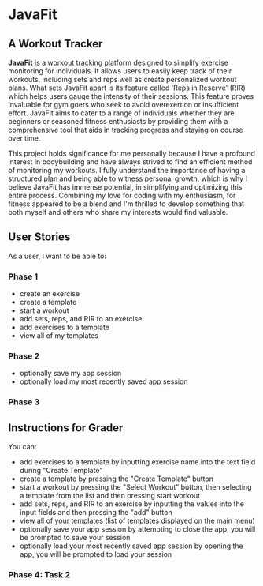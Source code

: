# JavaFit

## A Workout Tracker

**JavaFit** is a workout tracking platform designed to simplify exercise monitoring for individuals. It allows users to easily keep track of their workouts, including sets and reps well as create personalized workout plans. What sets JavaFit apart is its feature called 'Reps in Reserve' (RIR) which helps users gauge the intensity of their sessions. This feature proves invaluable for gym goers who seek to avoid overexertion or insufficient effort. JavaFit aims to cater to a range of individuals whether they are beginners or seasoned fitness enthusiasts by providing them with a comprehensive tool that aids in tracking progress and staying on course over time.

This project holds significance for me personally because I have a profound interest in bodybuilding and have always strived to find an efficient method of monitoring my workouts. I fully understand the importance of having a structured plan and being able to witness personal growth, which is why I believe JavaFit has immense potential, in simplifying and optimizing this entire process.
Combining my love for coding with my enthusiasm, for fitness appeared to be a blend and I'm thrilled to develop something that both myself and others who share my interests would find valuable.

## User Stories

As a user, I want to be able to:

### Phase 1

- create an exercise
- create a template
- start a workout
- add sets, reps, and RIR to an exercise 
- add exercises to a template
- view all of my templates

### Phase 2

- optionally save my app session
- optionally load my most recently saved app session

### Phase 3

## Instructions for Grader

You can:

- add exercises to a template by inputting exercise name into the text field during "Create Template"
- create a template by pressing the "Create Template" button
- start a workout by pressing the "Select Workout" button, then selecting a template from the list and then pressing
    start workout
- add sets, reps, and RIR to an exercise by inputting the values into the input fields and then pressing the "add" button
- view all of your templates (list of templates displayed on the main menu)
- optionally save your app session by attempting to close the app, you will be prompted to save your session
- optionally load your most recently saved app session by opening the app, you will be prompted to load your session

### Phase 4: Task 2